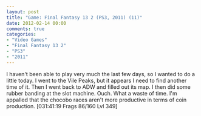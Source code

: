 ```yaml
---
layout: post
title: "Game: Final Fantasy 13 2 (PS3, 2011) (11)"
date: 2012-02-14 00:00
comments: true
categories:
- "Video Games"
- "Final Fantasy 13 2"
- "PS3"
- "2011"
---
```


I haven't been able to play very much the last few days, so I
wanted to do a little today. I went to the Vile Peaks, but it
appears I need to find another time of it. Then I went back to ADW
and filled out its map. I then did some rubber banding at the slot
machine. Ouch. What a waste of time. I'm appalled that the chocobo
races aren't more productive in terms of coin
production. [031:41:19 Frags 86/160 Lvl 349]
